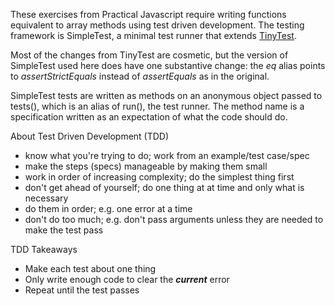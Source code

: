 These exercises from Practical Javascript require writing functions equivalent to array methods using test driven development. The testing framework is SimpleTest, a minimal test runner that extends [TinyTest](https://github.com/joewalnes/jstinytest).

Most of the changes from TinyTest are cosmetic, but the version of SimpleTest used here does have one substantive change: the _eq_ alias points to _assertStrictEquals_ instead of _assertEquals_ as in the original.

SimpleTest tests are written as methods on an anonymous object passed to tests(),
which is an alias of run(), the test runner. The method name is a specification
written as an expectation of what the code should do.

About Test Driven Development (TDD)
* know what you're trying to do; work from an example/test case/spec
* make the steps (specs) manageable by making them small
* work in order of increasing complexity; do the simplest thing first
* don't get ahead of yourself; do one thing at at time and only what is necessary
* do them in order; e.g. one error at a time
* don't do too much; e.g. don't pass arguments unless they are needed to make the test pass

TDD Takeaways
* Make each test about one thing
* Only write enough code to clear the *__current__* error
* Repeat until the test passes
